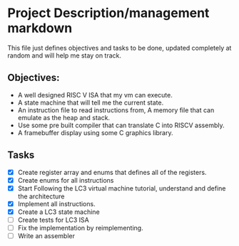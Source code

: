 # Project Description/management markdown
This file just defines objectives and tasks to be done, updated completely at random and will help me stay on track.

## Objectives:
- A well designed RISC V ISA that my vm can execute.
- A state machine that will tell me the current state.
- An instruction file to read instructions from, A memory file that can emulate as the heap and stack. 
- Use some pre built compiler that can translate C into RISCV assembly. 
- A framebuffer display using some C graphics library.

## Tasks
- [X] Create register array and enums that defines all of the registers.
- [X] Create enums for all instructions
- [X] Start Following the LC3 virtual machine tutorial, understand and define the architecture
- [X] Implement all instructions. 
- [X] Create a LC3 state machine
- [ ] Create tests for LC3 ISA
- [ ] Fix the implementation by reimplementing.
- [ ] Write an assembler 
